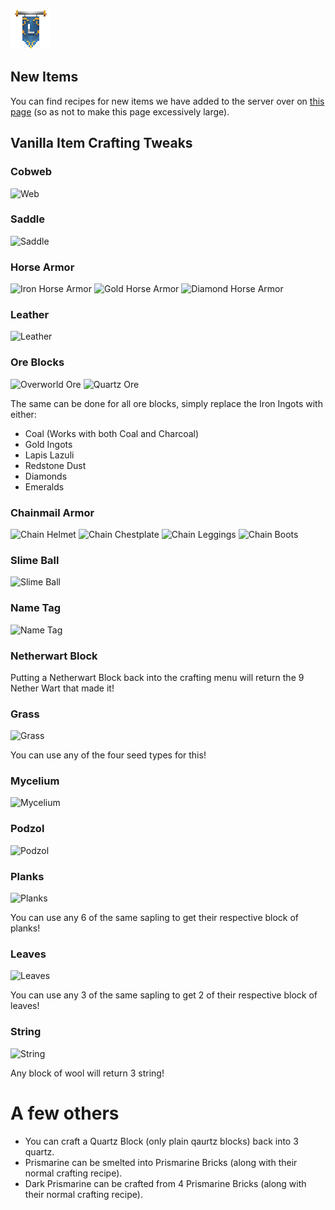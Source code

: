 ![ribbon](L-ribbon.png) 

## New Items
You can find recipes for new items we have added to the server over on [this page](newcraft.md) (so as not to make this page excessively large).


## Vanilla Item Crafting Tweaks

### Cobweb

![Web](http://minecraftrecipedesigner.com/creations/234234.png)

### Saddle

![Saddle](http://minecraftrecipedesigner.com/creations/203992.png)

### Horse Armor

![Iron Horse Armor](http://minecraftrecipedesigner.com/creations/234235.png)
![Gold Horse Armor](http://minecraftrecipedesigner.com/creations/234236.png)
![Diamond Horse Armor](http://minecraftrecipedesigner.com/creations/234237.png)

### Leather

![Leather](http://minecraftrecipedesigner.com/creations/203999.png)

### Ore Blocks

![Overworld Ore](http://minecraftrecipedesigner.com/creations/204000.png)
![Quartz Ore](http://minecraftrecipedesigner.com/creations/204001.png)

The same can be done for all ore blocks, simply replace the Iron Ingots with either:
- Coal (Works with both Coal and Charcoal)
- Gold Ingots
- Lapis Lazuli
- Redstone Dust
- Diamonds
- Emeralds

### Chainmail Armor

![Chain Helmet](http://minecraftrecipedesigner.com/creations/204002.png)
![Chain Chestplate](http://minecraftrecipedesigner.com/creations/204026.png)
![Chain Leggings](http://minecraftrecipedesigner.com/creations/204004.png)
![Chain Boots](http://minecraftrecipedesigner.com/creations/204005.png)

### Slime Ball

![Slime Ball](http://minecraftrecipedesigner.com/creations/204007.png)

### Name Tag

![Name Tag](http://minecraftrecipedesigner.com/creations/204008.png)

### Netherwart Block

Putting a Netherwart Block back into the crafting menu will return the 9 Nether Wart that made it!

### Grass

![Grass](http://minecraftrecipedesigner.com/creations/204010.png)

You can use any of the four seed types for this!

### Mycelium

![Mycelium](http://minecraftrecipedesigner.com/creations/204011.png)

### Podzol

![Podzol](http://minecraftrecipedesigner.com/creations/204012.png)

### Planks

![Planks](http://minecraftrecipedesigner.com/creations/204013.png)

You can use any 6 of the same sapling to get their respective block of planks!

### Leaves

![Leaves](http://minecraftrecipedesigner.com/creations/204014.png)

You can use any 3 of the same sapling to get 2 of their respective block of leaves!

### String

![String](http://minecraftrecipedesigner.com/creations/204015.png)

Any block of wool will return 3 string!



# A few others

- You can craft a Quartz Block (only plain qaurtz blocks) back into 3 quartz.
- Prismarine can be smelted into Prismarine Bricks (along with their normal crafting recipe).
- Dark Prismarine can be crafted from 4 Prismarine Bricks (along with their normal crafting recipe).
